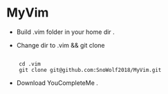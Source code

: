 # MyVim
-  Build .vim folder in your home dir .  

-  Change dir to .vim && git clone  

<pre><code>
    cd .vim     
    git clone git@github.com:SnoWolf2018/MyVim.git
</code></pre>

-  Download YouCompleteMe .   

